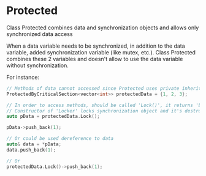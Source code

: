# Protected
Class Protected combines data and synchronization objects and allows only synchronized data access


When a data variable needs to be synchronized, in addition to the data variable, 
added synchronization variable (like mutex, etc.).
Class Protected combines these 2 variables and doesn't allow to use the data variable without synchronization.

For instance:
```C++
// Methods of data cannot accessed since Protected uses private inheritance.
ProtectedByCriticalSection<vector<int>> protectedData = {1, 2, 3};

// In order to access methods, should be called 'Lock()', it returns 'Locker' object, which allow to access data via it's pointer.
// Constructor of 'Locker' locks synchronization object and it's destructor unlocks it.
auto pData = protectedData.Lock();

pData->push_back(1);

// Or could be used dereference to data
auto& data = *pData;
data.push_back(1);

// Or
protectedData.Lock()->push_back(1);
```
